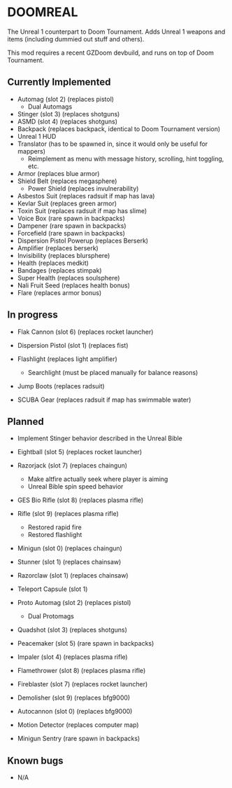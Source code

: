 # DOOMREAL

The Unreal 1 counterpart to Doom Tournament. Adds Unreal 1 weapons and items
(including dummied out stuff and others).

This mod requires a recent GZDoom devbuild, and runs on top of Doom Tournament.

## Currently Implemented

 - Automag (slot 2) (replaces pistol)
   - Dual Automags
 - Stinger (slot 3) (replaces shotguns)
 - ASMD (slot 4) (replaces shotguns)
 - Backpack (replaces backpack, identical to Doom Tournament version)
 - Unreal 1 HUD
 - Translator (has to be spawned in, since it would only be useful for mappers)
   - Reimplement as menu with message history, scrolling, hint toggling, etc.
 - Armor (replaces blue armor)
 - Shield Belt (replaces megasphere)
   - Power Shield (replaces invulnerability)
 - Asbestos Suit (replaces radsuit if map has lava)
 - Kevlar Suit (replaces green armor)
 - Toxin Suit (replaces radsuit if map has slime)
 - Voice Box (rare spawn in backpacks)
 - Dampener (rare spawn in backpacks)
 - Forcefield (rare spawn in backpacks)
 - Dispersion Pistol Powerup (replaces Berserk)
 - Amplifier (replaces berserk)
 - Invisibility (replaces blursphere)
 - Health (replaces medkit)
 - Bandages (replaces stimpak)
 - Super Health (replaces soulsphere)
 - Nali Fruit Seed (replaces health bonus)
 - Flare (replaces armor bonus)

## In progress

 - Flak Cannon (slot 6) (replaces rocket launcher)
 - Dispersion Pistol (slot 1) (replaces fist)

 - Flashlight (replaces light amplifier)
   - Searchlight (must be placed manually for balance reasons)
 - Jump Boots (replaces radsuit)
 - SCUBA Gear (replaces radsuit if map has swimmable water)

## Planned

 - Implement Stinger behavior described in the Unreal Bible
 - Eightball (slot 5) (replaces rocket launcher)
 - Razorjack (slot 7) (replaces chaingun)
   - Make altfire actually seek where player is aiming
   - Unreal Bible spin speed behavior
 - GES Bio Rifle (slot 8) (replaces plasma rifle)
 - Rifle (slot 9) (replaces plasma rifle)
   - Restored rapid fire
   - Restored flashlight
 - Minigun (slot 0) (replaces chaingun)

 - Stunner (slot 1) (replaces chainsaw)
 - Razorclaw (slot 1) (replaces chainsaw)
 - Teleport Capsule (slot 1)
 - Proto Automag (slot 2) (replaces pistol)
   - Dual Protomags
 - Quadshot (slot 3) (replaces shotguns)
 - Peacemaker (slot 5) (rare spawn in backpacks)
 - Impaler (slot 4) (replaces plasma rifle)
 - Flamethrower (slot 8) (replaces plasma rifle)
 - Fireblaster (slot 7) (replaces rocket launcher)
 - Demolisher (slot 9) (replaces bfg9000)
 - Autocannon (slot 0) (replaces bfg9000)

 - Motion Detector (replaces computer map)
 - Minigun Sentry (rare spawn in backpacks)

## Known bugs

 - N/A
